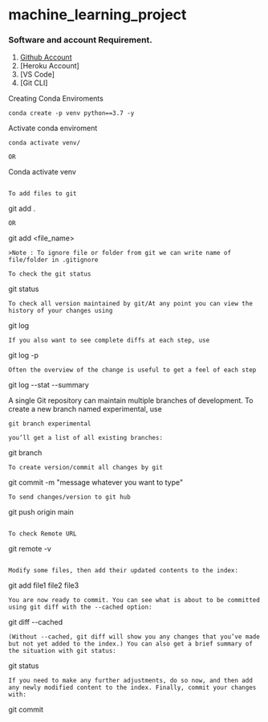 # machine_learning_project
### Software and account Requirement.

1. [Github Account](https://github.com)
2. [Heroku Account]
3. [VS Code]
4. [Git CLI]

Creating Conda Enviroments
```
conda create -p venv python==3.7 -y
```
Activate conda enviroment
```
conda activate venv/

OR
```
Conda activate venv
```

To add files to git
```
git add .
```
OR
```
git add <file_name>
```
>Note : To ignore file or folder from git we can write name of file/folder in .gitignore

To check the git status
```
git status
```
To check all version maintained by git/At any point you can view the history of your changes using
```
git log
```
If you also want to see complete diffs at each step, use
```
git log -p
```
Often the overview of the change is useful to get a feel of each step
```
git log --stat --summary

A single Git repository can maintain multiple branches of development. To create a new branch named experimental, use
```
git branch experimental

you’ll get a list of all existing branches:
```
git branch
```
To create version/commit all changes by git
```
git commit -m "message whatever you want to type"
```
To send changes/version to git hub
```
git push origin main
```

To check Remote URL
```
git remote -v
```

Modify some files, then add their updated contents to the index:
```
git add file1 file2 file3
```
You are now ready to commit. You can see what is about to be committed using git diff with the --cached option:
```
git diff --cached
```
(Without --cached, git diff will show you any changes that you’ve made but not yet added to the index.) You can also get a brief summary of the situation with git status:
```
git status
```
If you need to make any further adjustments, do so now, and then add any newly modified content to the index. Finally, commit your changes with:
```
git commit
```
